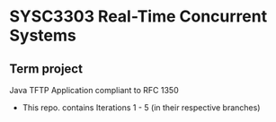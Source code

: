 # SYSC3303 Real-Time Concurrent Systems
## Term project

Java TFTP Application compliant to RFC 1350
- This repo. contains Iterations 1 - 5 (in their respective branches)
